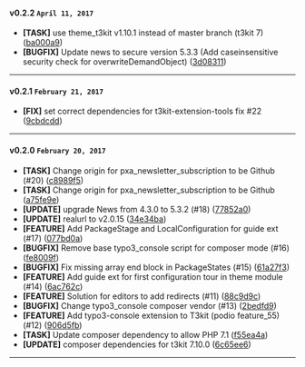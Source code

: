 
#### v0.2.2 `April 11, 2017`
- **[TASK]** use theme_t3kit v1.10.1 instead of master branch (t3kit 7) ([ba000a9](https://github.com/t3kit/t3kit_composer/commit/ba000a9))
- **[BUGFIX]** Update news to secure version 5.3.3 (Add caseinsensitive security check for overwriteDemandObject) ([3d08311](https://github.com/t3kit/t3kit_composer/commit/3d08311))

***

#### v0.2.1 `February 21, 2017`
- **[FIX]** set correct dependencies for t3kit-extension-tools fix #22 ([9cbdcdd](https://github.com/t3kit/t3kit_composer/commit/9cbdcdd))

***

#### v0.2.0 `February 20, 2017`
- **[TASK]** Change origin for pxa_newsletter_subscription to be Github (#20) ([c8989f5](https://github.com/t3kit/t3kit_composer/commit/c8989f5))
- **[TASK]** Change origin for pxa_newsletter_subscription to be Github ([a75fe9e](https://github.com/t3kit/t3kit_composer/commit/a75fe9e))
- **[UPDATE]** upgrade News from 4.3.0 to 5.3.2 (#18) ([77852a0](https://github.com/t3kit/t3kit_composer/commit/77852a0))
- **[UPDATE]** realurl to v2.0.15 ([34e34ba](https://github.com/t3kit/t3kit_composer/commit/34e34ba))
- **[FEATURE]** Add PackageStage and LocalConfiguration for guide ext (#17) ([077bd0a](https://github.com/t3kit/t3kit_composer/commit/077bd0a))
- **[BUGFIX]** Remove base typo3_console script for composer mode (#16) ([fe8009f](https://github.com/t3kit/t3kit_composer/commit/fe8009f))
- **[BUGFIX]** Fix missing array end block in PackageStates (#15) ([61a27f3](https://github.com/t3kit/t3kit_composer/commit/61a27f3))
- **[FEATURE]** Add guide ext for first configuration tour in theme module (#14) ([6ac762c](https://github.com/t3kit/t3kit_composer/commit/6ac762c))
- **[FEATURE]** Solution for editors to add redirects (#11) ([88c9d9c](https://github.com/t3kit/t3kit_composer/commit/88c9d9c))
- **[BUGFIX]** Change typo3_console composer vendor (#13) ([2bedfd9](https://github.com/t3kit/t3kit_composer/commit/2bedfd9))
- **[FEATURE]** Add typo3-console extension to T3kit (podio feature_55) (#12) ([906d5fb](https://github.com/t3kit/t3kit_composer/commit/906d5fb))
- **[TASK]** Update composer dependency to allow PHP 7.1 ([f55ea4a](https://github.com/t3kit/t3kit_composer/commit/f55ea4a))
- **[UPDATE]** composer dependencies for t3kit 7.10.0 ([6c65ee6](https://github.com/t3kit/t3kit_composer/commit/6c65ee6))

***
